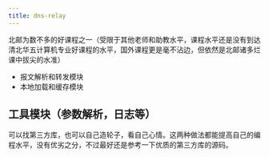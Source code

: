 ```yaml
---
title: dns-relay
---
```


北邮为数不多的好课程之一（受限于其他老师和助教水平，课程水平还是没有到达清北华五计算机专业好课程的水平，国外课程更是毫不沾边，但依然是北邮诸多烂课中拔尖的水准）

- 报文解析和转发模块
- 本地加载和缓存模块

## 工具模块（参数解析，日志等）

可以找第三方库，也可以自己造轮子，看自己心情。这两种做法都能提高自己的编程水平，没有优劣之分，不过最好还是参考一下优质的第三方库的源码。

